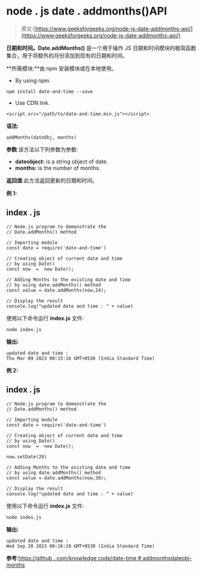 # node . js date . addmonths()API

> 原文:[https://www.geeksforgeeks.org/node-js-date-addmonths-api/](https://www.geeksforgeeks.org/node-js-date-addmonths-api/)

**日期和时间。Date.addMonths()** 是一个用于操作 JS 日期和时间模块的极简函数集合，用于将额外的月份添加到现有的日期和时间。

**所需模块:**由 npm 安装模块或在本地使用。

*   By using npm.

```
npm install date-and-time --save
```

*   Use CDN link.

```
<script src="/path/to/date-and-time.min.js"></script>
```

**语法:**

```
addMonths(dateObj, months)
```

**参数**:该方法以下列参数为参数:

*   **dateobject:** is a string object of date.
*   **months:** is the number of months.

**返回值**:此方法返回更新的日期和时间。

**例 1:**

## index . js

```
// Node.js program to demonstrate the  
// Date.addMonths() method

// Importing module
const date = require('date-and-time')

// Creating object of current date and time 
// by using Date() 
const now  =  new Date();

// Adding Months to the existing date and time
// by using date.addMonths() method
const value = date.addMonths(now,24);

// Display the result
console.log("updated date and time : " + value)
```

使用以下命令运行 **index.js** 文件:

```
node index.js
```

**输出:**

```
updated date and time : 
Thu Mar 09 2023 00:15:16 GMT+0530 (India Standard Time)
```

**例 2:**

## index . js

```
// Node.js program to demonstrate the  
// Date.addMonths() method

// Importing module
const date = require('date-and-time')

// Creating object of current date and time 
// by using Date() 
const now  =  new Date();

now.setDate(20)

// Adding Months to the existing date and time
// by using date.addMonths() method
const value = date.addMonths(now,30);

// Display the result
console.log("updated date and time : " + value)
```

使用以下命令运行 **index.js** 文件:

```
node index.js
```

**输出:**

```
updated date and time : 
Wed Sep 20 2023 00:16:10 GMT+0530 (India Standard Time)
```

**参考**:[https://github . com/knowledge code/date-time # addmonthsdateobj-months](https://github.com/knowledgecode/date-and-time#addmonthsdateobj-months)
